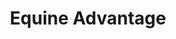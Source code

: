 ---
templateKey: home-page
title: Equine Advantage
heading: A portrait of health, vitality and life
subheading: Formulated by veteranarians
offerings:
  blurbs:
    - image: /img/EquineAdvantage_Render.png
      slug: equine-advantage-ration-balancer
      name: 30% RATION BALANCER
      text: >
        A pelleted feed that is concentrated and designed to be fed along with quality hay or pasture. Fortified with Grand Meadows supplement for optimum levels of vitamins and trace minerals. Contains high quality protein, essential amino acids and higher levels of both biotin and lysine.
    - image: /img/EquineAdvantage_Render-1.png
      slug: equine-advantage-low-starch-omega
      name: LOW STARCH OMEGA +
      text: >
        A textured feed that is designed for horses that require moderate to significant calories in addition to their forage. Fortified with Grand Meadows supplement for the overall health and immune system of your horse. Made with calm digestible energy that comes from high quality fiber and fat sources.
    - image: /img/EquineAdvantage_RenderBROOD.png
      slug: equine-advantage-broodmare-yearling
      name: BROODMARE / YEARLING
      text: >
        A textured feed that is designed for pregnant and lactating mares, breeding stallions, along with growing horses and ponies. Fortified with Grand Meadows supplement for the overall health and immune system of your horse. Formulated to promote healthy growth and bone development in weanling and yearling horses.
    - image: /img/EquineAdvantage_Render-2.png
      slug: equine-advantage-growth
      name: GROWTH
      text: >
        A textured feed designed for growing horses up to 2 years of age. Fortified with Grand Meadows for the overall health and immune system of your horse. It is highly palatable and promotes proper growth and development in young horses. Moderate fiber levels from highly digestible sources, such as shredded beet pulp and soybean hulls.
    - image: /img/EquineAdvantage_Render-3.png
      slug: equine-advantage-elite-performance
      name: ELITE
      text: >
        A textured feed that is designed for all of the nutritional needs of adult and mature horses that is easy to chew. Fortified with Grand Meadows supplement for the overall health and immune system of your horse. Formulated with highly digestible fiber sources-such as shredded beet pulp & soy bean hulls. Senior offers increased protein, amino acids, trace minerals, biotin, Lysine and vitamin fortifications that older horses with reduced digestive efficiency may benefit from.
    - image: /img/EquineAdvantage_Render-4.png
      slug: equine-advantage-senior
      name: SENIOR
      text: >
        A textured feed that is designed for all of the nutritional needs of adult and mature horses that is easy to chew. Fortified with Grand Meadows supplement for the overall health and immune system of your horse. Formulated with highly digestible fiber sources-such as shredded beet pulp & soy bean hulls. Senior offers increased protein, amino acids, trace minerals, biotin, Lysine and vitamin fortifications that older horses with reduced digestive efficiency may benefit from.
partners:
  - logo: /img/Diamondv_logo-01.svg
  - logo: /img/grandmeadows_logo-01.svg
  - logo: /img/Diamondv_logo-01.svg
quote:
  text: >
    "We've been feeding our champion horse Equine Advantage with great results. She really enjoys the feed and the results have been undeniable."
  name: Betsy Ross
  title: Owner of Dancing Queen
advantage:
  - image: /img/fixed_formula-icon-01.svg
    text: >
      Our formulas are set by nutrionist and never varies until the formula or ingredients are updated to meet requirements
  - image: /img/probiotics_icon-01.svg
    text: >
      A nutritional supplement given to horses to promote and maintain the growth of healthy hooves and coat
  - image: /img/fixed_formula-icon-01.svg
    text: >
      Vitamin E enhances immunity and provides antioxidant protection against tissue damage
  - image: /img/omega_3_icon-01.svg
    text: >
      Omega-3 essential fatty acids reduces tissue and joint inflamation, creates healthier digestive system, and stronger immune system
  - image: /img/biotin_enhanced_icon.svg
    text: >
      Pre and pro biotics enables optimum digestion and helps maintain intestinal health
meta_title: Equine Advantage
meta_description: >-
  The best a horse can get.
---